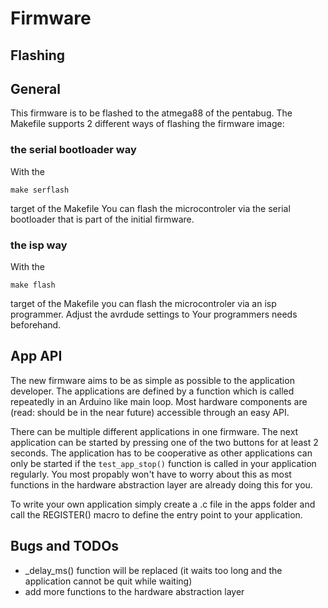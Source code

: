 # Firmware

## Flashing

## General

This firmware is to be flashed to the atmega88 of the pentabug.
The Makefile supports 2 different ways of flashing the firmware image:

### the serial bootloader way

With the

	make serflash

target of the Makefile You can flash the microcontroler via the serial
bootloader that is part of the initial firmware.

### the isp way 

With the

	make flash

target of the Makefile you can flash the microcontroler via an isp programmer.
Adjust the avrdude settings to Your programmers needs beforehand.

## App API

The new firmware aims to be as simple as possible to the application developer.
The applications are defined by a function which is called repeatedly in an
Arduino like main loop. Most hardware components are (read: should be in the
near future) accessible through an easy API.

There can be multiple different applications in one firmware. The next
application can be started by pressing one of the two buttons for at least 2
seconds. The application has to be cooperative as other applications can only
be started if the `test_app_stop()` function is called in your application
regularly. You most propably won't have to worry about this as most functions
in the hardware abstraction layer are already doing this for you.

To write your own application simply create a .c file in the apps folder and
call the REGISTER() macro to define the entry point to your application.

## Bugs and TODOs

* _delay_ms() function will be replaced (it waits too long and the application
  cannot be quit while waiting)
* add more functions to the hardware abstraction layer

